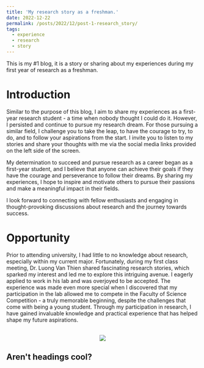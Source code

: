 ```yaml
---
title: 'My research story as a freshman.'
date: 2022-12-22
permalink: /posts/2022/12/post-1-research_story/
tags:
  - experience
  - research
  - story
---
```


This is my #1 blog, it is a story or sharing about my experiences during my first year of research as a freshman.


Introduction
======
Similar to the purpose of this blog, I aim to share my experiences as a first-year research student - a time when nobody thought I could do it. However, I persisted and continue to pursue my research dream. For those pursuing a similar field, I challenge you to take the leap, to have the courage to try, to do, and to follow your aspirations from the start. I invite you to listen to my stories and share your thoughts with me via the social media links provided on the left side of the screen.

My determination to succeed and pursue research as a career began as a first-year student, and I believe that anyone can achieve their goals if they have the courage and perseverance to follow their dreams. By sharing my experiences, I hope to inspire and motivate others to pursue their passions and make a meaningful impact in their fields.

I look forward to connecting with fellow enthusiasts and engaging in thought-provoking discussions about research and the journey towards success.

Opportunity
======
Prior to attending university, I had little to no knowledge about research, especially within my current major. Fortunately, during my first class meeting, Dr. Luong Van Thien shared fascinating research stories, which sparked my interest and led me to explore this intriguing avenue. I eagerly applied to work in his lab and was overjoyed to be accepted. The experience was made even more special when I discovered that my participation in the lab allowed me to compete in the Faculty of Science Competition - a truly memorable beginning, despite the challenges that come with being a young student. Through my participation in research, I have gained invaluable knowledge and practical experience that has helped shape my future aspirations.

<p align="center">
  <br>
  <image src="mages/_post/1-research-story/NCKH-khoa.jpg">
  <br>
<p>

Aren't headings cool?
------